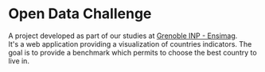# Open Data Challenge

A project developed as part of our studies at [Grenoble INP - Ensimag](https://ensimag.grenoble-inp.fr/).  
It's a web application providing a visualization of countries indicators. The goal is to provide a benchmark which permits to choose the best country to live in.

